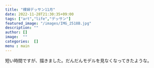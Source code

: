 ```yaml
---
title: "裸婦デッサン11月"
date: 2022-11-28T21:30:35+09:00
tags: ["art","life","デッサン"]
featured_image: "/images/IMG_2518B.jpg"
description: ""
author: []
image:  ""
categories:  []
menu : main
---
```

短い時間ですが、描きました。だんだんモデルを見なくなってきたような。
